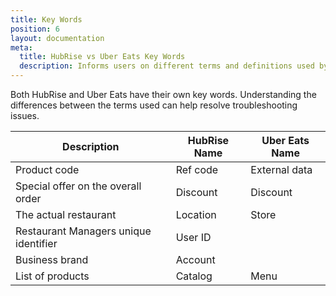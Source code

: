 ```yaml
---
title: Key Words
position: 6
layout: documentation
meta:
  title: HubRise vs Uber Eats Key Words
  description: Informs users on different terms and definitions used by Uber Eats vs HubRise. Understanding differences can help troubleshoot Uber Eats connection issues in the context of an integration with HubRise.
---
```


Both HubRise and Uber Eats have their own key words. Understanding the differences between the terms used can help resolve troubleshooting issues.

| Description                           | HubRise Name | Uber Eats Name |
| ------------------------------------- | ------------ | -------------- |
| Product code                          | Ref code     | External data  |
| Special offer on the overall order    | Discount     | Discount       |
| The actual restaurant                 | Location     | Store          |
| Restaurant Managers unique identifier | User ID      |                |
| Business brand                        | Account      |                |
| List of products                      | Catalog      | Menu           |
